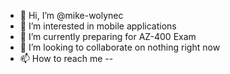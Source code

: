 - 👋 Hi, I’m @mike-wolynec
- 👀 I’m interested in mobile applications
- 🌱 I’m currently preparing for AZ-400 Exam
- 💞️ I’m looking to collaborate on nothing right now
- 📫 How to reach me --

<!---
mike-wolynec/mike-wolynec is a ✨ special ✨ repository because its `README.md` (this file) appears on your GitHub profile.
You can click the Preview link to take a look at your changes.
--->
